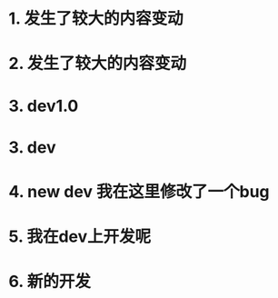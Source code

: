 # 1. 发生了较大的内容变动
# 2. 发生了较大的内容变动
# 3. dev1.0
# 3. dev
# 4. new dev 我在这里修改了一个bug
# 5. 我在dev上开发呢
# 6. 新的开发